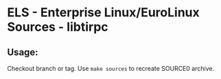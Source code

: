 # ELS - Enterprise Linux/EuroLinux Sources - libtirpc
 
## Usage:
  Checkout branch or tag. Use `make sources` to recreate  SOURCE0 archive.
